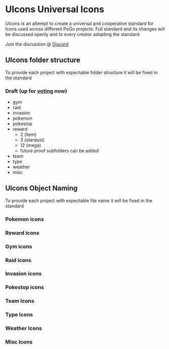# UIcons Universal Icons

UIcons is an attempt to create a universal and cooperative standard for Icons used across different PoGo projects. Full standard and its changes will be discussed openly and to every creator adopting the standard.

Join the discussion @ [Discord](https://discord.gg/cG8JwrJB6Z)

## UIcons folder structure

To provide each project with expectable folder structure it will be fixed in the standard 

### Draft (up for [voting](https://discord.com/channels/795728654566817812/795778114139586590/796050026689855538) now)

- gym
- raid
- invasion
- pokemon
- pokestop
- reward 
  - 2 (item)
  - 3 (stardust)
  - 12 (mega)
  - future proof subfolders can be added
- team
- type
- weather
- misc

## UIcons Object Naming

To provide each project with expectable file name it will be fixed in the standard 

### Pokemon icons

### Reward icons

### Gym icons

### Raid icons

### Invasion icons

### Pokestop icons

### Team Icons

### Type Icons

### Weather Icons

### Misc Icons

